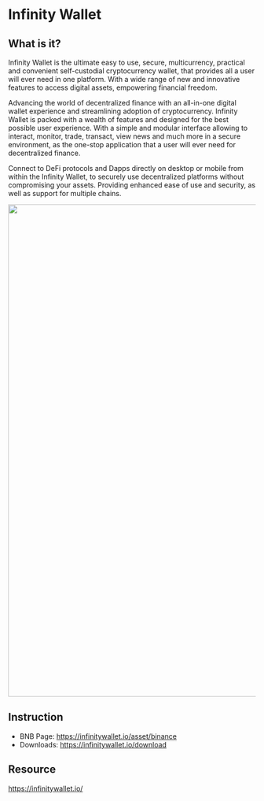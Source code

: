 # Infinity Wallet

## What is it?
Infinity Wallet is the ultimate easy to use, secure, multicurrency, practical and convenient self-custodial cryptocurrency wallet, that provides all a user will ever need in one platform. With a wide range of new and innovative features to access digital assets, empowering financial freedom. 

Advancing the world of decentralized finance with an all-in-one digital wallet experience and streamlining adoption of cryptocurrency. Infinity Wallet is packed with a wealth of features and designed for the best possible user experience. With a simple and modular interface allowing to interact, monitor, trade, transact, view news and much more in a secure environment, as the one-stop application that a user will ever need for decentralized finance.

Connect to DeFi protocols and Dapps directly on desktop or mobile from within the Infinity Wallet, to securely use decentralized platforms without compromising your assets. Providing enhanced ease of use and security, as well as support for multiple chains.

<img src="https://i.gyazo.com/3fdcb211d93b7d7657aa1766f84fbe9d.png" width="1000">

## Instruction

* BNB Page: <https://infinitywallet.io/asset/binance>
* Downloads: <https://infinitywallet.io/download>

## Resource

<https://infinitywallet.io/>
